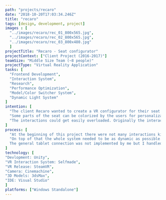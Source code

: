```yaml
---
path: "projects/recaro"
date: "2018-10-20T17:03:34.246Z"
title: "recaro"
tags: [design, development, project]
images : [
  "../images/recaro/rec_01_800x565.jpg",
  "../images/recaro/rec_02_800x565.jpg",
  "../images/recaro/rec_03_800x480.jpg"
  ]
projectTitle: "Recaro - Seat configurator"
projectContext: ["Client Project (2016-2017)"]
teamSize: "Middle Size Team (~8 people)"
projectType: "Virtual Reality Application"
tasks: [
  "Frontend Development",
  "Interaction System",
  "Research",
  "Performance Optimization",
  "Model/Color Switcher System",
  "Dynamic Light System"
]
intention: [
  "The client Recaro wanted to create a VR configurator for their seat products as an application that can be shown at exhibitions. It should be in general a lite version of their a basic seat configurator. It is considered a lite version because it covers only one of their products: The CL6710.",
  "Some parts of the seat can be colorized by the users for personalization purposes. Some other devices could be completely changed and modified. The user is operating the application through VR controllers. With the left one they are able to manipulate the global states of the scene like daytime, cabin light, seat position etc. With the right one the user is able to modify the seat and trigger animations (e.g. for opening the entertainment screen or seat divider).",
  "The interactions could get easily overloaded. Originally the interaction system was designed for engineers which have less to medium experience in VR. Especially for the exhibition in Hamburg we added an extra goal to this project. We wanted it be as easy as possible to operate by everyone without VR skills. That’s why we created a tablet connection where a trained person could also make some inputs to the VR application. These inputs were ranging from triggering animations, changing the daytime or colors of the seats."
]
process: [
  "At the beginning of this project there were not many interactions kits available for VR applications. Therefore we had to created our own one. For the base of this project we used SteamVR for common button inputs. We then linked these events to our custom behaviors (e.g. pointer raycast on objects). It required a lot of research work and many trial and error approaches for the behavior to work properly.",
  "On top of that the whole system needed to be as dynamic as possible. We created a global material manager and a shader switcher which connects all function for 3D objects called MOG.
  The general tablet connection was not implemented by me but I handled the received informations from the socket connection in Unity and passed some parameter information back via to the tablet. Some states needed to be implemented bidirectional for example if the VR user changes the daytime it also needed to be reflected on the tablet client."
]
technology: [
"Devlopment: Unity",
"VR Interaction System: Selfmade",
"VR Release: SteamVR",
"Camera: Cinemachine",
"3D Models: 3dsMax",
"IDE: Visual Studio"
]
platforms: ["Windows Standalone"]
---
```

